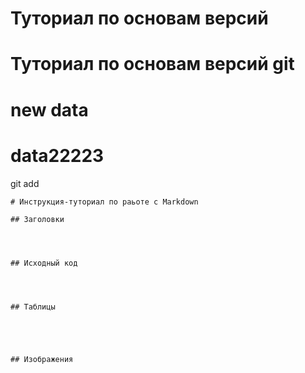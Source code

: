 # Туториал по основам версий
# Туториал по основам версий git
# new data
# data22223
git add
```
# Инструкция-туториал по раьоте с Markdown

## Заголовки




## Исходный код




## Таблицы





## Изображения




